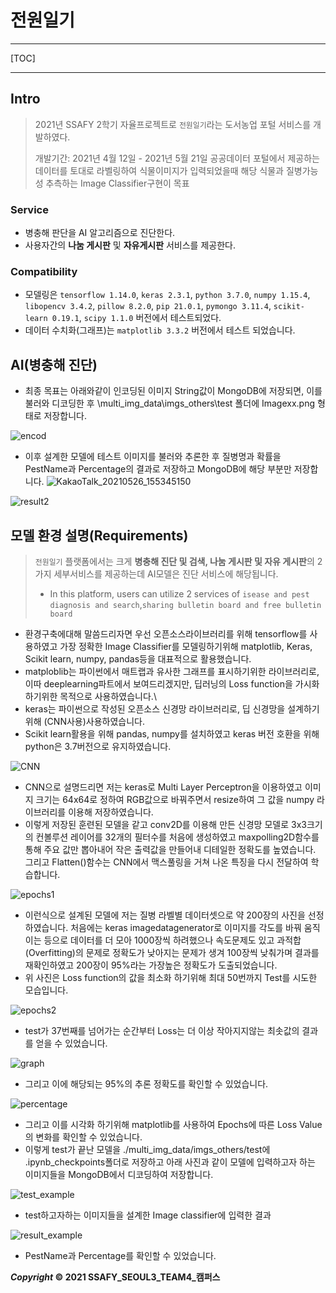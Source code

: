 # 전원일기

---

[TOC]

---



## Intro

> 2021년 SSAFY 2학기 자율프로젝트로 `전원일기`라는 도서농업 포털 서비스를 개발하였다.
>
> 개발기간: 2021년 4월 12일 - 2021년 5월 21일
> 공공데이터 포털에서 제공하는 데이터를 토대로 라벨링하여 식물이미지가 입력되었을때 해당 식물과 질병가능성 추측하는 Image Classifier구현이 목표

### Service

- 병충해 판단을 AI 알고리즘으로 진단한다.
- 사용자간의 **나눔 게시판** 및 **자유게시판** 서비스를 제공한다.

### Compatibility

- 모델링은 `tensorflow 1.14.0`, `keras 2.3.1`, `python 3.7.0`, `numpy 1.15.4`, `libopencv 3.4.2`, `pillow 8.2.0`, `pip 21.0.1`, `pymongo 3.11.4`, `scikit-learn 0.19.1`, `scipy 1.1.0` 버전에서 테스트되었다.
- 데이터 수치화(그래프)는 `matplotlib 3.3.2` 버전에서 테스트 되었습니다.

## AI(병충해 진단)
- 최종 목표는 아래와같이 인코딩된 이미지 String값이 MongoDB에 저장되면, 이를 불러와 디코딩한 후 \multi_img_data\imgs_others\test 폴더에 Imagexx.png 형태로 저장합니다.

![encod](https://user-images.githubusercontent.com/77223675/119621140-be9bd480-be40-11eb-9238-f75939737706.PNG)

- 이후 설계한 모델에 테스트 이미지를 불러와 추론한 후 질병명과 확률을 PestName과 Percentage의 결과로 저장하고  MongoDB에 해당 부분만 저장합니다.
![KakaoTalk_20210526_155345150](https://user-images.githubusercontent.com/77223675/119620182-ae372a00-be3f-11eb-8b23-5c61622c693d.png)

![result2](https://user-images.githubusercontent.com/77223675/119620903-7a103900-be40-11eb-98ce-a96b1b1da7ff.png)


## 모델 환경 설명(Requirements)

> `전원일기` 플랫폼에서는 크게 **병충해 진단 및 검색, 나눔 게시판 및 자유 게시판**의 2가지 세부서비스를 제공하는데 AI모델은 진단 서비스에 해당됩니다.
>
> - In this platform, users can utilize 2 services of `isease and pest diagnosis and search`,`sharing bulletin board and free bulletin board`

- 환경구축에대해 말씀드리자면 우선 오픈소스라이브러리를 위해 tensorflow를 사용하였고 가장 정확한 Image Classifier를 모델링하기위해 matplotlib, Keras, Scikit learn, numpy, pandas등을 대표적으로 활용했습니다.
- matploblib는 파이썬에서 매트랩과 유사한 그래프를 표시하기위한 라이브러리로, 이따 deeplearning파트에서 보여드리겠지만, 딥러닝의 Loss function을 가시화하기위한 목적으로 사용하였습니다.\
- keras는 파이썬으로 작성된 오픈소스 신경망 라이브러리로, 딥 신경망을 설계하기위해 (CNN사용)사용하였습니다. 
- Scikit learn활용을 위해 pandas, numpy를 설치하였고 keras 버전 호환을 위해 python은 3.7버전으로 유지하였습니다.


![CNN](https://user-images.githubusercontent.com/77223675/119621912-a11b3a80-be41-11eb-8f18-27711d7ebd38.PNG)

- CNN으로 설명드리면 저는 keras로 Multi Layer Perceptron을 이용하였고 이미지 크기는 64x64로 정하여 RGB값으로 바꿔주면서 resize하여 그 값을 numpy 라이브러리를 이용해 저장하였습니다.
- 이렇게 저장된 훈련된 모델을 같고 conv2D를 이용해 만든 신경망 모델로 3x3크기의 컨볼루션 레이어를 32개의 필터수를 처음에 생성하였고 maxpolling2D함수를 통해 주요 값만 뽑아내어 작은 출력값을 만들어내 디테일한 정확도를 높였습니다.
그리고 Flatten()함수는 CNN에서 맥스풀링을 거쳐 나온 특징을 다시 전달하여 학습합니다.

![epochs1](https://user-images.githubusercontent.com/77223675/119622872-8e553580-be42-11eb-9fe9-d8a777aa4889.png)

- 이런식으로 설계된 모델에 저는 질병 라벨별 데이터셋으로 약 200장의 사진을 선정하였습니다. 처음에는 keras imagedatagenerator로 이미지를 각도를 바꿔 움직이는 등으로 데이터를 더 모아 1000장씩 하려했으나 속도문제도 있고 과적합(Overfitting)의 문제로 정확도가 낮아지는 문제가 생겨 100장씩 낮춰가며 결과를 재확인하였고 200장이 95%라는 가장높은 정확도가 도출되었습니다.
- 위 사진은 Loss function의 값을 최소화 하기위해 최대 50번까지 Test를 시도한 모습입니다. 
 
![epochs2](https://user-images.githubusercontent.com/77223675/119623213-ea1fbe80-be42-11eb-8b5e-8d5ae716aa84.png)

- test가 37번째를 넘어가는 순간부터 Loss는 더 이상 작아지지않는 최솟값의 결과를 얻을 수 있었습니다.

![graph](https://user-images.githubusercontent.com/77223675/119623378-12a7b880-be43-11eb-987e-3dcece1211d4.png)

- 그리고 이에 해당되는 95%의 추론 정확도를 확인할 수 있었습니다.

![percentage](https://user-images.githubusercontent.com/77223675/119624287-f3f5f180-be43-11eb-868f-622c106e5eee.png)

- 그리고 이를 시각화 하기위해 matplotlib를 사용하여 Epochs에 따른 Loss Value의 변화를 확인할 수 있었습니다.
- 이렇게 test가 끝난 모델을 ./multi_img_data/imgs_others/test에 .ipynb_checkpoints폴더로 저장하고  아래 사진과 같이 모델에 입력하고자 하는 이미지들을 MongoDB에서 디코딩하여 저장합니다.

![test_example](https://user-images.githubusercontent.com/77223675/119624020-b2fddd00-be43-11eb-95a6-70d1a3ce640e.png)

- test하고자하는 이미지들을 설계한 Image classifier에 입력한 결과 

![result_example](https://user-images.githubusercontent.com/77223675/119624057-bdb87200-be43-11eb-9d4a-db8a2a2bf130.png)

- PestName과 Percentage를 확인할 수 있었습니다.










***Copyright* © 2021 SSAFY_SEOUL3_TEAM4_캠퍼스**

